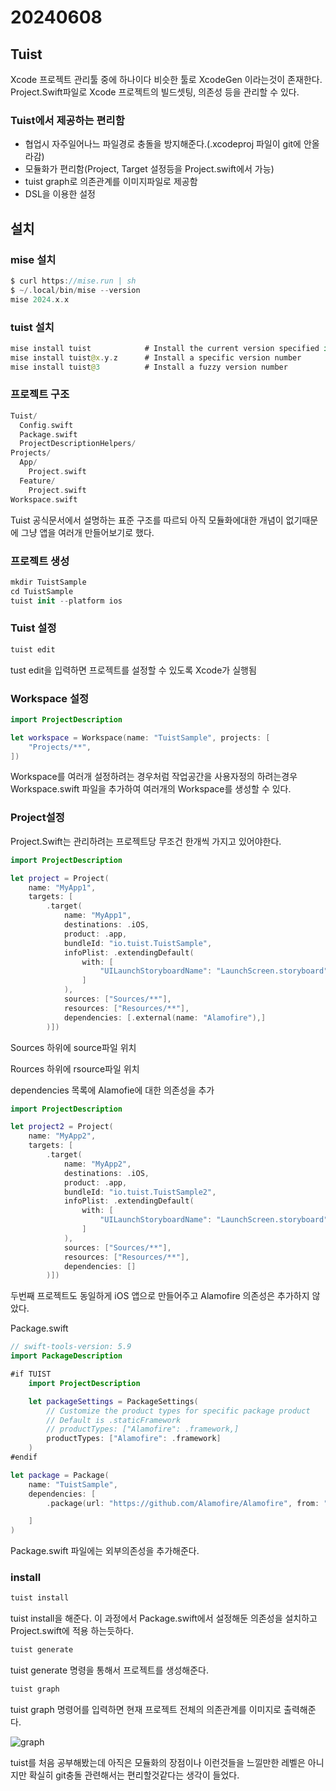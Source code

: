 # 20240608

## Tuist

Xcode 프로젝트 관리툴 중에 하나이다 비슷한 툴로 XcodeGen 이라는것이 존재한다. Project.Swift파일로 Xcode 프로젝트의 빌드셋팅, 의존성 등을 관리할 수 있다.

### Tuist에서 제공하는 편리함

- 협업시 자주일어나느 파일경로 충돌을 방지해준다.(.xcodeproj 파일이 git에 안올라감)
- 모듈화가 편리함(Project, Target 설정등을 Project.swift에서 가능)
- tuist graph로 의존관계를 이미지파일로 제공함
- DSL을 이용한 설정

## 설치

### mise 설치

```swift
$ curl https://mise.run | sh
$ ~/.local/bin/mise --version
mise 2024.x.x
```

### tuist 설치

```swift
mise install tuist            # Install the current version specified in .tool-versions/.mise.toml
mise install tuist@x.y.z      # Install a specific version number
mise install tuist@3          # Install a fuzzy version number
```

### 프로젝트 구조

```swift
Tuist/
  Config.swift
  Package.swift
  ProjectDescriptionHelpers/
Projects/
  App/
    Project.swift
  Feature/
    Project.swift
Workspace.swift
```

Tuist 공식문서에서 설명하는 표준 구조를 따르되 아직 모듈화에대한 개념이 없기때문에 그냥 앱을 여러개 만들어보기로 했다.

### 프로젝트 생성

```swift
mkdir TuistSample
cd TuistSample
tuist init --platform ios
```

 

### Tuist 설정

```swift
tuist edit
```

tust edit을 입력하면 프로젝트를 설정할 수 있도록 Xcode가 실행됨

### Workspace 설정

```swift
import ProjectDescription

let workspace = Workspace(name: "TuistSample", projects: [
    "Projects/**",
])
```

Workspace를 여러개 설정하려는 경우처럼 작업공간을 사용자정의 하려는경우 Workspace.swift 파일을 추가하여 여러개의 Workspace를 생성할 수 있다.

### Project설정

Project.Swift는 관리하려는 프로젝트당 무조건 한개씩 가지고 있어야한다.

```swift
import ProjectDescription

let project = Project(
    name: "MyApp1",
    targets: [
        .target(
            name: "MyApp1",
            destinations: .iOS,
            product: .app,
            bundleId: "io.tuist.TuistSample",
            infoPlist: .extendingDefault(
                with: [
                    "UILaunchStoryboardName": "LaunchScreen.storyboard",
                ]
            ),
            sources: ["Sources/**"],
            resources: ["Resources/**"],
            dependencies: [.external(name: "Alamofire"),]
        )])
```

Sources 하위에 source파일 위치

Rources 하위에 rsource파일 위치

dependencies 목록에 Alamofie에 대한 의존성을 추가

```swift
import ProjectDescription

let project2 = Project(
    name: "MyApp2",
    targets: [
        .target(
            name: "MyApp2",
            destinations: .iOS,
            product: .app,
            bundleId: "io.tuist.TuistSample2",
            infoPlist: .extendingDefault(
                with: [
                    "UILaunchStoryboardName": "LaunchScreen.storyboard",
                ]
            ),
            sources: ["Sources/**"],
            resources: ["Resources/**"],
            dependencies: []
        )])
```

두번째 프로젝트도 동일하게 iOS 앱으로 만들어주고 Alamofire 의존성은 추가하지 않았다.

Package.swift

```swift
// swift-tools-version: 5.9
import PackageDescription

#if TUIST
    import ProjectDescription

    let packageSettings = PackageSettings(
        // Customize the product types for specific package product
        // Default is .staticFramework
        // productTypes: ["Alamofire": .framework,]
        productTypes: ["Alamofire": .framework]
    )
#endif

let package = Package(
    name: "TuistSample",
    dependencies: [
        .package(url: "https://github.com/Alamofire/Alamofire", from: "5.0.0")

    ]
)

```

Package.swift 파일에는 외부의존성을 추가해준다.

### install

```swift
tuist install
```

tuist install을 해준다. 이 과정에서 Package.swift에서 설정해둔 의존성을 설치하고 Project.swift에 적용 하는듯하다.

```swift
tuist generate
```

tuist generate 명령을 통해서 프로젝트를 생성해준다.

```swift
tuist graph
```

tuist graph 명령어를 입력하면 현재 프로젝트 전체의 의존관계를 이미지로 출력해준다.

![graph](https://github.com/Seokki-Kwon/Seokki-Kwon/assets/101062450/0e97b19c-699c-47a7-81ea-afd5a0221e50)

tuist를 처음 공부해봤는데 아직은 모듈화의 장점이나 이런것들을 느낄만한 레벨은 아니지만 확실히 git충돌 관련해서는 편리할것같다는 생각이 들었다.
